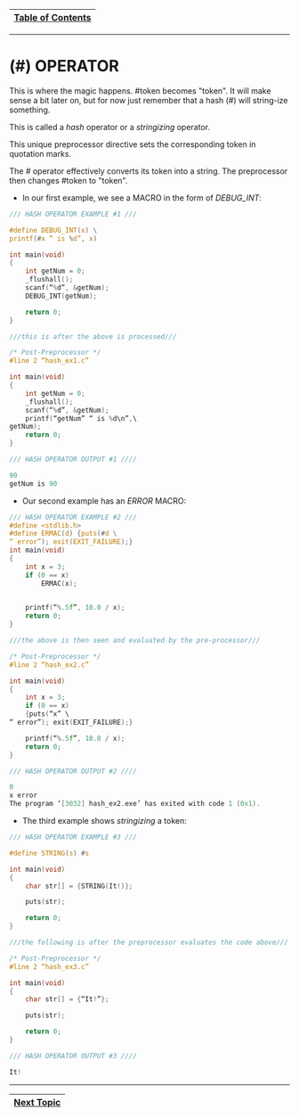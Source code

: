 |[Table of Contents](/00-Table-of-Contents.md)|
|---|

---

# (#) OPERATOR

This is where the magic happens. #token becomes "token". It will make sense a bit later on, but for now just remember that a hash (#) will string-ize something.

This is called a *hash* operator or a *stringizing* operator.

This unique preprocessor directive sets the corresponding token in quotation marks.

The # operator effectively converts its token into a string. The preprocessor then changes #token to "token".

* In our first example, we see a MACRO in the form of *DEBUG_INT*:
```c
/// HASH OPERATOR EXAMPLE #1 ///

#define DEBUG_INT(x) \
printf(#x “ is %d”, x)

int main(void)
{
    int getNum = 0;
    _flushall();
    scanf(“%d”, &getNum);
    DEBUG_INT(getNum);

    return 0;
}

///this is after the above is processed///

/* Post-Preprocessor */
#line 2 “hash_ex1.c”

int main(void)
{
    int getNum = 0;
    _flushall();
    scanf(“%d”, &getNum);
    printf(“getNum” “ is %d\n”,\
getNum);
    return 0;
}

/// HASH OPERATOR OUTPUT #1 ////

90
getNum is 90
```
* Our second example has an *ERROR* MACRO:
```c
/// HASH OPERATOR EXAMPLE #2 ///
#define <stdlib.h>
#define ERMAC(d) {puts(#d \
“ error”); exit(EXIT_FAILURE);}
int main(void)
{
    int x = 3;
    if (0 == x)
        ERMAC(x);

    
    printf(“%.5f”, 10.0 / x);
    return 0;
}

///the above is then seen and evaluated by the pre-processor///

/* Post-Preprocessor */
#line 2 “hash_ex2.c”

int main(void)
{
    int x = 3;
    if (0 == x)
    {puts(“x” \
“ error”); exit(EXIT_FAILURE);}

    printf(“%.5f”, 10.0 / x);
    return 0;
}

/// HASH OPERATOR OUTPUT #2 ////

0
x error
The program ‘[3032] hash_ex2.exe’ has exited with code 1 (0x1).
```
* The third example shows *stringizing* a token:
```c
/// HASH OPERATOR EXAMPLE #3 ///

#define STRING(s) #s

int main(void)
{
    char str[] = {STRING(It!)};

    puts(str);

    return 0;
}

///the following is after the preprocessor evaluates the code above///

/* Post-Preprocessor */
#line 2 “hash_ex3.c”

int main(void)
{
    char str[] = {“It!”};

    puts(str);

    return 0;
}

/// HASH OPERATOR OUTPUT #3 ////

It!
```

---

|[Next Topic](/10_Preprocessor/05_double_hash.md)|
|---|
